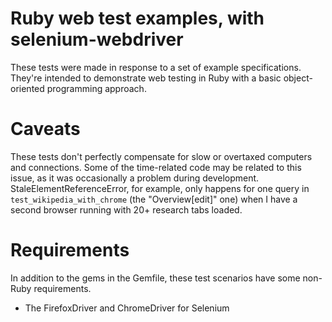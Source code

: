 
# Ruby web test examples, with selenium-webdriver
These tests were made in response to a set of example specifications. They're intended to demonstrate web testing in Ruby with a basic object-oriented programming approach.

# Caveats
These tests don't perfectly compensate for slow or overtaxed computers and connections. Some of the time-related code may be related to this issue, as it was occasionally a problem during development. StaleElementReferenceError, for example, only happens for one query in `test_wikipedia_with_chrome` (the "Overview[edit]" one) when I have a second browser running with 20+ research tabs loaded.

# Requirements
In addition to the gems in the Gemfile, these test scenarios have some non-Ruby requirements.
- The FirefoxDriver and ChromeDriver for Selenium

